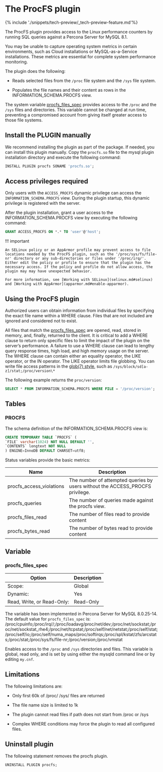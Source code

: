 # The ProcFS plugin

{% include './snippets/tech-preview/_tech-preview-feature.md'%}

The ProcFS plugin provides access to the Linux performance counters by running SQL queries against a Percona Server for MySQL 8.1.

You may be unable to capture operating system metrics in certain environments, such as Cloud installations or MySQL-as-a-Service installations. These metrics are essential for complete system performance monitoring.

The plugin does the following:

* Reads selected files from the `/proc` file system and the `/sys` file system.

* Populates the file names and their content as rows in the INFORMATION_SCHEMA.PROCFS view.

The system variable [procfs_files_spec](#procfs_files_spec) provides access to the `/proc` and the `/sys` files and directories. This variable cannot be changed at run time, preventing a compromised account from giving itself greater access to those file systems.

## Install the PLUGIN manually

We recommend installing the plugin as part of the package. If needed, you can install this plugin manually. Copy the `procfs.so` file to the mysql plugin installation directory and execute the following command:

```sql
INSTALL PLUGIN procfs SONAME 'procfs.so';
```

## Access privileges required

Only users with the `ACCESS_PROCFS` dynamic privilege can access the `INFORMATION_SCHEMA.PROCFS` view. During the plugin startup, this dynamic privilege is registered with the server.

After the plugin installation, grant a user access to the INFORMATION_SCHEMA.PROCFS view by executing the following command:

```sql
GRANT ACCESS_PROCFS ON *.* TO 'user'@'host';
```

!!! important

    An SELinux policy or an AppArmor profile may prevent access to file locations needed by the ProcFS plugin, such as the '/proc/sys/fs/file-nr' directory or any sub-directories or files under '/proc/irq/'. Either edit the policy or profile to ensure that the plugin has the necessary access. If the policy and profile do not allow access, the plugin may may have unexpected behavior.

    For more information, see [Working with SELinux](selinux.md#selinux) and [Working with AppArmor](apparmor.md#enable-apparmor).

## Using the ProcFS plugin

Authorized users can obtain information from individual files by specifying the exact file name within a WHERE clause. Files that are not included are ignored and considered not to exist.

All files that match the [procfs_files_spec](#procfsfilesspec) are opened, read, stored in memory, and, finally, returned to the client. It is critical to add a WHERE clause to return only specific files to limit the impact of the plugin on the server’s performance. A failure to use a WHERE clause can lead to lengthy query response times, high load, and high memory usage on the server. The WHERE clause can contain either an equality operator, the LIKE operator, or the IN operator. The LIKE operator limits file globbing. You can write file access patterns in the [glob(7) style](https://man7.org/linux/man-pages/man7/glob.7.html), such as `/sys/block/sd[a-z]/stat;/proc/version\*`

The following example returns the `proc/version`:

```sql
SELECT * FROM INFORMATION_SCHEMA.PROCFS WHERE FILE = '/proc/version';
```

## Tables

### PROCFS

The schema definition of the INFORMATION_SCHEMA.PROCFS view is:

```sql
CREATE TEMPORARY TABLE `PROCFS` (
`FILE` varchar(1024) NOT NULL DEFAULT '',
`CONTENTS` longtext NOT NULL
) ENGINE=InnoDB DEFAULT CHARSET=utf8;
```

Status variables provide the basic metrics:

| Name                     | Description                                    |
| ------------------------ | ---------------------------------------------- | 
| procfs_access_violations | The number of attempted queries by users without the ACCESS_PROCFS privilege.|
| procfs_queries           | The number of queries made against the procfs view. |
| procfs_files_read        | The number of files read to provide content    |
| procfs_bytes_read        | The number of bytes read to provide content    |

## Variable

### procfs_files_spec

| Option         | Description        |
| -------------- | ------------------ |
| Scope:         | Global             |
| Dynamic:       | Yes                |
| Read, Write, or Read-Only:     | Read-Only            |

The variable has been implemented in Percona Server for MySQL 8.0.25-14. 
The default value for `procfs_files_spec` is: /proc/cpuinfo;/proc/irq//;/proc/loadavg/proc/net/dev;/proc/net/sockstat;/proc/net/sockstat_rhe4;/proc/net/tcpstat;/proc/self/net/netstat;/proc/self/stat;/proc/self/io;/proc/self/numa_maps/proc/softirqs;/proc/spl/kstat/zfs/arcstats;/proc/stat;/proc/sys/fs/file-nr;/proc/version;/proc/vmstat

Enables access to the `/proc` and `/sys` directories and files. This variable is global, read only, and is set by using either the mysqld command line or by editing `my.cnf`.

## Limitations

The following limitations are:

* Only first 60k of /proc/ /sys/ files are returned

* The file name size is limited to 1k

* The plugin cannot read files if path does not start from /proc or /sys

* Complex WHERE conditions may force the plugin to read all configured files.

## Uninstall plugin

The following statement removes the procfs plugin.

```sql
UNINSTALL PLUGIN procfs;
```
